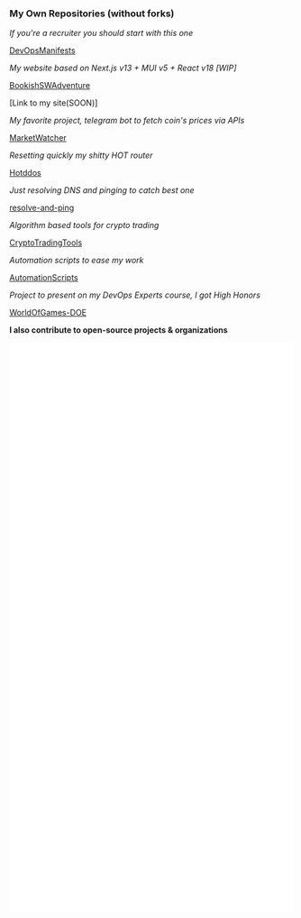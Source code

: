 ### My Own Repositories (without forks)


*If you're a recruiter you should start with this one*

[DevOpsManifests](https://github.com/justmike1/DevOpsManifests) 

*My website based on Next.js v13 + MUI v5 + React v18 [WIP]*

[BookishSWAdventure](https://github.com/justmike1/bookish-sw-adventure)

[Link to my site(SOON)]

*My favorite project, telegram bot to fetch coin's prices via APIs*

[MarketWatcher](https://github.com/justmike1/MarketWatcher)

*Resetting quickly my shitty HOT router*

[Hotddos](https://github.com/justmike1/hotddos)


*Just resolving DNS and pinging to catch best one*

[resolve-and-ping](https://github.com/justmike1/resolve-and-ping)


*Algorithm based tools for crypto trading*

[CryptoTradingTools](https://github.com/justmike1/CryptoTradingTools)


*Automation scripts to ease my work*

[AutomationScripts](https://github.com/justmike1/AutomationScripts)


*Project to present on my DevOps Experts course, I got High Honors*

[WorldOfGames-DOE](https://github.com/justmike1/WorldOfGames-DOE)

**I also contribute to open-source projects & organizations**

<!--
**justmike1/justmike1** is a ✨ _special_ ✨ repository because its `README.md` (this file) appears on your GitHub profile.

Here are some ideas to get you started:

- 🔭 I’m currently working on ...
- 🌱 I’m currently learning ...
- 👯 I’m looking to collaborate on ...
- 🤔 I’m looking for help with ...
- 💬 Ask me about ...
- 📫 How to reach me: ...
- 😄 Pronouns: ...
- ⚡ Fun fact: ...
-->

![Metrics](/github-metrics.svg)

